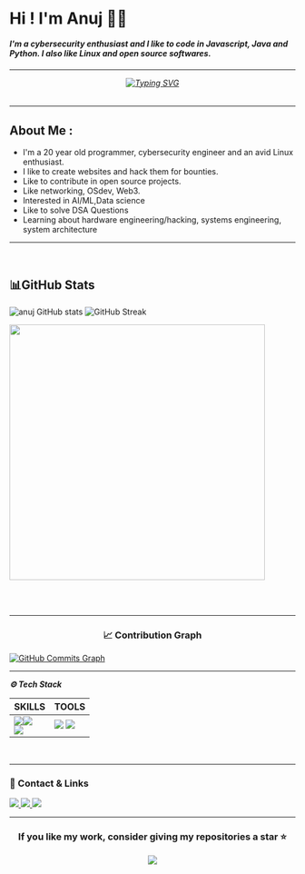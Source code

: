 
<h1 align="left">Hi ! I'm Anuj 👨‍💻</h1>

***I'm a cybersecurity enthusiast and I like to code in Javascript, Java and Python. I also like Linux and open source softwares.***


<h6 align="center">

---

<a href="https://git.io/typing-svg"><img src="https://readme-typing-svg.demolab.com?font=Fira+Code&size=18&pause=1000&color=0AB91F&width=435&lines=capable+in+all+realm+of+human+endeavor" alt="Typing SVG" /></a> </h6>



---

## **About Me :**
- I'm a 20 year old programmer, cybersecurity engineer and an avid Linux enthusiast.
- I like to create websites and hack them for bounties. 
- Like to contribute in open source projects.
- Like networking, OSdev, Web3.
- Interested in AI/ML,Data science 
- Like to solve DSA Questions 
- Learning about hardware engineering/hacking, systems engineering, system architecture


---
<br> 

###
<h2 id="github_stats" align=''>📊GitHub Stats</h2>
 
  ![anuj GitHub stats](https://github-readme-stats.vercel.app/api?username=anuzx&theme=algolia&show_icons=true&hide_border=false&count_private=true)
  ![GitHub Streak](https://github-readme-streak-stats.herokuapp.com/?user=anuzx&theme=algolia&hide_border=false)
 <p align="left"><a href="https://github.com/anuzx/github-readme-stats"> <img src="https://github-readme-stats.vercel.app/api/top-langs/?username=anuzx&layout=compact&theme=algolia" width="450" /></a></p>

<br><br>

---
<!-- Contribution Graph -->
<h3 align="center">📈 Contribution Graph</h3>
<p align="center">

<a href="https://www.github.com/anuzx"><img src="https://github-readme-activity-graph.vercel.app/graph?username=anuzx&theme=react-dark" alt="GitHub Commits Graph" /></a>
</p>

---


***⚙️ Tech Stack***

  SKILLS        | TOOLS      |
|------------------|-------------|
| <img src="https://skillicons.dev/icons?i=python,java,c,js,ts,html,css,tailwind" /><img src="https://skillicons.dev/icons?i=mongodb,nodejs,expressjs,react,nextjs,postgres,bash,graphql" /><br><img src="https://go-skill-icons.vercel.app/api/icons?i=ejs"/>| <img src="https://skillicons.dev/icons?i=github,vscode,git,postman,bun,npm,yarn" />  <img src="https://skillicons.dev/icons?i=pnpm,neovim,linux,docker,aws,nginx" /> ||
  

<br>

---
<!-- Connect Section -->
### 🔗 Contact & Links  
<p align="left">
  <a href="<Your LinkedIn Link Here>" target="_blank">
    <img src="https://img.shields.io/badge/-LinkedIn-D2042D?style=for-the-badge&logo=Linkedin&logoColor=white"/>
  </a>
  <a href="<Your Twitter Link Here>" target="_blank">
    <img src="https://img.shields.io/badge/-Twitter-A9A9A9?style=for-the-badge&logo=Twitter&logoColor=white"/>
  </a>
  <a href="https://leetcode.com/u/anuzx/" target="_blank">
    <img src="https://img.shields.io/badge/-LeetCode-D2042D?style=for-the-badge&logo=LeetCode&logoColor=white"/>
  </a>
</p>

---

<!-- Star My Repo -->
<h3 align="center">If you like my work, consider giving my repositories a star ⭐</h3>
<p align="center">
  <img src="https://img.shields.io/badge/Support%20My%20Work-Star%20🌟-D2042D?style=for-the-badge&logo=github"/>
</p>



